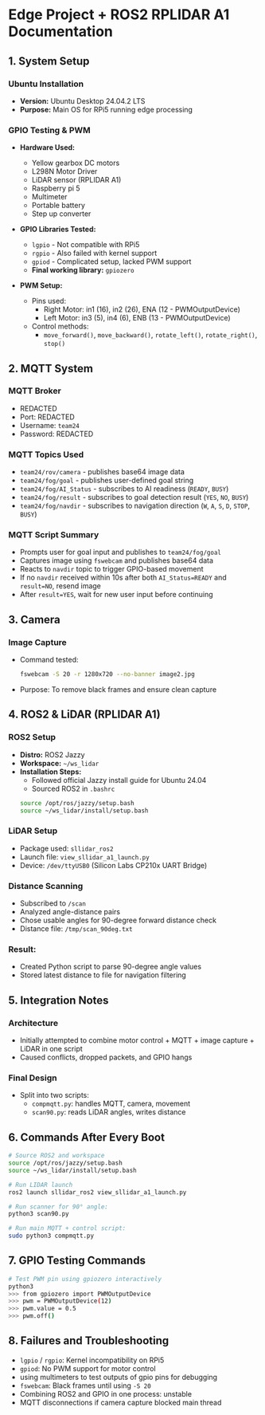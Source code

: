 # Edge Project + ROS2 RPLIDAR A1 Documentation

## 1. System Setup

### Ubuntu Installation
- **Version:** Ubuntu Desktop 24.04.2 LTS
- **Purpose:** Main OS for RPi5 running edge processing

### GPIO Testing & PWM
- **Hardware Used:**
  - Yellow gearbox DC motors
  - L298N Motor Driver
  - LiDAR sensor (RPLIDAR A1)
  - Raspberry pi 5
  - Multimeter
  - Portable battery
  - Step up converter

- **GPIO Libraries Tested:**
  - `lgpio` - Not compatible with RPi5
  - `rgpio` - Also failed with kernel support
  - `gpiod` - Complicated setup, lacked PWM support
  - **Final working library:** `gpiozero`

- **PWM Setup:**
  - Pins used:
    - Right Motor: in1 (16), in2 (26), ENA (12 - PWMOutputDevice)
    - Left Motor: in3 (5), in4 (6), ENB (13 - PWMOutputDevice)
  - Control methods:
    - `move_forward()`, `move_backward()`, `rotate_left()`, `rotate_right()`, `stop()`

## 2. MQTT System

### MQTT Broker
- REDACTED
- Port: REDACTED
- Username: `team24`
- Password: REDACTED

### MQTT Topics Used
- `team24/rov/camera` - publishes base64 image data
- `team24/fog/goal` - publishes user-defined goal string
- `team24/fog/AI_Status` - subscribes to AI readiness (`READY`, `BUSY`)
- `team24/fog/result` - subscribes to goal detection result (`YES`, `NO`, `BUSY`)
- `team24/fog/navdir` - subscribes to navigation direction (`W`, `A`, `S`, `D`, `STOP`, `BUSY`)

### MQTT Script Summary
- Prompts user for goal input and publishes to `team24/fog/goal`
- Captures image using `fswebcam` and publishes base64 data
- Reacts to `navdir` topic to trigger GPIO-based movement
- If no `navdir` received within 10s after both `AI_Status=READY` and `result=NO`, resend image
- After `result=YES`, wait for new user input before continuing

## 3. Camera

### Image Capture
- Command tested:
  ```bash
  fswebcam -S 20 -r 1280x720 --no-banner image2.jpg
  ```
- Purpose: To remove black frames and ensure clean capture

## 4. ROS2 & LiDAR (RPLIDAR A1)

### ROS2 Setup
- **Distro:** ROS2 Jazzy
- **Workspace:** `~/ws_lidar`
- **Installation Steps:**
  - Followed official Jazzy install guide for Ubuntu 24.04
  - Sourced ROS2 in `.bashrc`
  ```bash
  source /opt/ros/jazzy/setup.bash
  source ~/ws_lidar/install/setup.bash
  ```

### LiDAR Setup
- Package used: `sllidar_ros2`
- Launch file: `view_sllidar_a1_launch.py`
- Device: `/dev/ttyUSB0` (Silicon Labs CP210x UART Bridge)

### Distance Scanning
- Subscribed to `/scan`
- Analyzed angle-distance pairs
- Chose usable angles for 90-degree forward distance check
- Distance file: `/tmp/scan_90deg.txt`

### Result:
- Created Python script to parse 90-degree angle values
- Stored latest distance to file for navigation filtering

## 5. Integration Notes

### Architecture
- Initially attempted to combine motor control + MQTT + image capture + LiDAR in one script
- Caused conflicts, dropped packets, and GPIO hangs

### Final Design
- Split into two scripts:
  - `compmqtt.py`: handles MQTT, camera, movement
  - `scan90.py`: reads LiDAR angles, writes distance

## 6. Commands After Every Boot

```bash
# Source ROS2 and workspace
source /opt/ros/jazzy/setup.bash
source ~/ws_lidar/install/setup.bash

# Run LIDAR launch
ros2 launch sllidar_ros2 view_sllidar_a1_launch.py

# Run scanner for 90° angle:
python3 scan90.py

# Run main MQTT + control script:
sudo python3 compmqtt.py
```

## 7. GPIO Testing Commands

```bash
# Test PWM pin using gpiozero interactively
python3
>>> from gpiozero import PWMOutputDevice
>>> pwm = PWMOutputDevice(12)
>>> pwm.value = 0.5
>>> pwm.off()
```

## 8. Failures and Troubleshooting
- `lgpio` / `rgpio`: Kernel incompatibility on RPi5
- `gpiod`: No PWM support for motor control
- using multimeters to test outputs of gpio pins for debugging
- `fswebcam`: Black frames until using `-S 20`
- Combining ROS2 and GPIO in one process: unstable
- MQTT disconnections if camera capture blocked main thread
